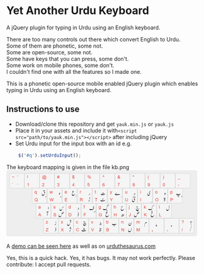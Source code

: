 # Yet Another Urdu Keyboard
A jQuery plugin for typing in Urdu using an English keyboard. 

There are too many controls out there which convert English to Urdu.<br/>
Some of them are phonetic, some not.<br/>
Some are open-source, some not.<br/>
Some have keys that you can press, some don't.<br/>
Some work on mobile phones, some don't.<br/>
I couldn't find one with all the features so I made one.<br/>

This is a phonetic open-source mobile enabled jQuery plugin which enables typing in Urdu using an English keyboard.<br/>

## Instructions to use
- Download/clone this repository and get `yauk.min.js` or `yauk.js`
- Place it in your assets and include it with`<script src="path/to/yauk.min.js"></script>` after including jQuery
- Set Urdu input for the input box with an id e.g.
  ```javascript
   $('#q').setUrduInput();
  ```

The keyboard mapping is given in the file kb.png <br/>
<img width="500" src ="kb.png"/>

A [demo can be seen here](http://awaisathar.github.io/yauk) as well as on [urduthesaurus.com](http://urduthesaurus.com)

Yes, this is a quick hack. Yes, it has bugs. It may not work perfectly. Please contribute: I accept pull requests.



